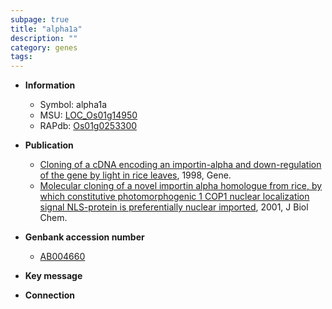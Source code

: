 ```yaml
---
subpage: true
title: "alpha1a"
description: ""
category: genes
tags: 
---
```


* **Information**  
    + Symbol: alpha1a  
    + MSU: [LOC_Os01g14950](http://rice.plantbiology.msu.edu/cgi-bin/ORF_infopage.cgi?orf=LOC_Os01g14950)  
    + RAPdb: [Os01g0253300](http://rapdb.dna.affrc.go.jp/viewer/gbrowse_details/irgsp1?name=Os01g0253300)  

* **Publication**  
    + [Cloning of a cDNA encoding an importin-alpha and down-regulation of the gene by light in rice leaves](http://www.ncbi.nlm.nih.gov/pubmed?term=Cloning+of+a+cDNA+encoding+an+importin-alpha+and+down-regulation+of+the+gene+by+light+in+rice+leaves%5BTitle%5D), 1998, Gene.
    + [Molecular cloning of a novel importin alpha homologue from rice, by which constitutive photomorphogenic 1 COP1 nuclear localization signal NLS-protein is preferentially nuclear imported](http://www.ncbi.nlm.nih.gov/pubmed?term=Molecular+cloning+of+a+novel+importin+alpha+homologue+from+rice,+by+which+constitutive+photomorphogenic+1+COP1+nuclear+localization+signal+NLS-protein+is+preferentially+nuclear+imported%5BTitle%5D), 2001, J Biol Chem.

* **Genbank accession number**  
    + [AB004660](http://www.ncbi.nlm.nih.gov/nuccore/AB004660)

* **Key message**  

* **Connection**  



